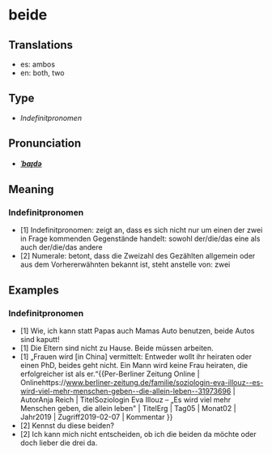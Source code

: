 # beide
## Translations
- es: ambos
- en: both, two
## Type
- _Indefinitpronomen_
## Pronunciation
- **_[ˈbaɪ̯də](https://commons.wikimedia.org/wiki/File:De-beide.ogg)_**
## Meaning
### Indefinitpronomen
- [1] Indefinitpronomen: zeigt an, dass es sich nicht nur um einen der zwei in Frage kommenden Gegenstände handelt: sowohl der/die/das eine als auch der/die/das andere
- [2] Numerale: betont, dass die Zweizahl des Gezählten allgemein oder aus dem Vorhererwähnten bekannt ist, steht anstelle von: zwei
## Examples
### Indefinitpronomen
- [1] Wie, ich kann statt Papas auch Mamas Auto benutzen, beide Autos sind kaputt!
- [1] Die Eltern sind nicht zu Hause. Beide müssen arbeiten.
- [1] „Frauen wird [in China] vermittelt: Entweder wollt ihr heiraten oder einen PhD, beides geht nicht. Ein Mann wird keine Frau heiraten, die erfolgreicher ist als er.“<ref>{{Per-Berliner Zeitung Online | Onlinehttps://www.berliner-zeitung.de/familie/soziologin-eva-illouz--es-wird-viel-mehr-menschen-geben--die-allein-leben--31973696 | AutorAnja Reich | TitelSoziologin Eva Illouz – „Es wird viel mehr Menschen geben, die allein leben" | TitelErg | Tag05 | Monat02 | Jahr2019 | Zugriff2019-02-07 | Kommentar }}</ref>
- [2] Kennst du diese beiden?
- [2] Ich kann mich nicht entscheiden, ob ich die beiden da möchte oder doch lieber die drei da.

